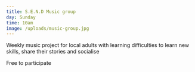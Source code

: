 ```yaml
---
title: S.E.N.D Music group
day: Sunday
time: 10am
image: /uploads/music-group.jpg
---
```

W﻿eekly music project for local adults with learning difficulties to learn new skills, share their stories and socialise

Free to participate